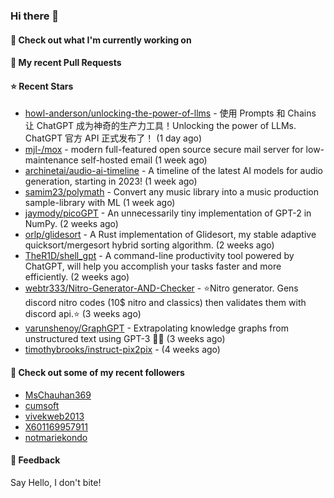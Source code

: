 ### Hi there 👋

#### 👷 Check out what I'm currently working on

#### 🔨 My recent Pull Requests


#### ⭐ Recent Stars

- [howl-anderson/unlocking-the-power-of-llms](https://github.com/howl-anderson/unlocking-the-power-of-llms) - 使用 Prompts 和 Chains 让 ChatGPT 成为神奇的生产力工具！Unlocking the power of LLMs. ChatGPT 官方 API 正式发布了！ (1 day ago)
- [mjl-/mox](https://github.com/mjl-/mox) - modern full-featured open source secure mail server for low-maintenance self-hosted email (1 week ago)
- [archinetai/audio-ai-timeline](https://github.com/archinetai/audio-ai-timeline) - A timeline of the latest AI models for audio generation, starting in 2023! (1 week ago)
- [samim23/polymath](https://github.com/samim23/polymath) - Convert any music library into a music production sample-library with ML (1 week ago)
- [jaymody/picoGPT](https://github.com/jaymody/picoGPT) - An unnecessarily tiny implementation of GPT-2 in NumPy. (2 weeks ago)
- [orlp/glidesort](https://github.com/orlp/glidesort) - A Rust implementation of Glidesort, my stable adaptive quicksort/mergesort hybrid sorting algorithm.  (2 weeks ago)
- [TheR1D/shell_gpt](https://github.com/TheR1D/shell_gpt) - A command-line productivity tool powered by ChatGPT, will help you accomplish your tasks faster and more efficiently. (2 weeks ago)
- [webtr333/Nitro-Generator-AND-Checker](https://github.com/webtr333/Nitro-Generator-AND-Checker) - ⭐Nitro generator. Gens discord nitro codes (10$ nitro and classics) then validates them with discord api.⭐ (3 weeks ago)
- [varunshenoy/GraphGPT](https://github.com/varunshenoy/GraphGPT) - Extrapolating knowledge graphs from unstructured text using GPT-3 🕵️‍♂️ (3 weeks ago)
- [timothybrooks/instruct-pix2pix](https://github.com/timothybrooks/instruct-pix2pix) -  (4 weeks ago)

#### 👯 Check out some of my recent followers

- [MsChauhan369](https://github.com/MsChauhan369)
- [cumsoft](https://github.com/cumsoft)
- [vivekweb2013](https://github.com/vivekweb2013)
- [X601169957911](https://github.com/X601169957911)
- [notmariekondo](https://github.com/notmariekondo)

#### 💬 Feedback

Say Hello, I don't bite!